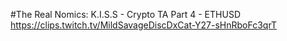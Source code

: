 #The Real Nomics: K.I.S.S - Crypto TA Part 4 - ETHUSD
https://clips.twitch.tv/MildSavageDiscDxCat-Y27-sHnRboFc3qrT
